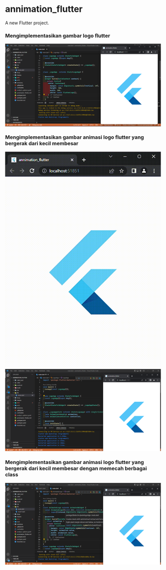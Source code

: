 # annimation_flutter

A new Flutter project.

### Mengimplementasikan gambar logo flutter
![Screenshoot firebase](images/1.png)


### Mengimplementasikan gambar animasi logo flutter yang bergerak dari kecil membesar
![Screenshoot firebase](images/1.gif)
![Screenshoot firebase](images/2.png)

### Mengimplementasikan gambar animasi logo flutter yang bergerak dari kecil membesar dengan memecah berbagai class 
![Screenshoot firebase](images/3.png)